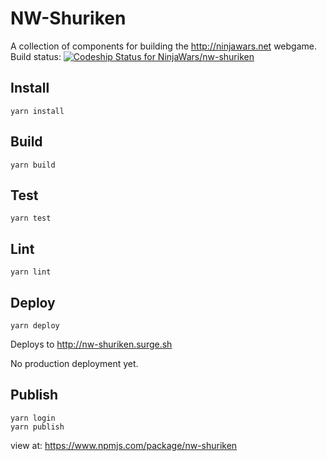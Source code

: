 # NW-Shuriken

A collection of components for building the http://ninjawars.net webgame.
Build status: [![Codeship Status for NinjaWars/nw-shuriken](https://app.codeship.com/projects/f35d7e90-53f8-0137-2284-2234f27e740c/status?branch=master)](https://app.codeship.com/projects/340928)

## Install

    yarn install

## Build

    yarn build

## Test

    yarn test

## Lint

    yarn lint

## Deploy

    yarn deploy 

Deploys to http://nw-shuriken.surge.sh

No production deployment yet.

## Publish

    yarn login
    yarn publish

view at: https://www.npmjs.com/package/nw-shuriken

